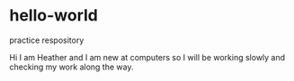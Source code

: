 # hello-world
practice respository

Hi I am Heather and I am new at computers so I will be working slowly and checking my work along the way.
